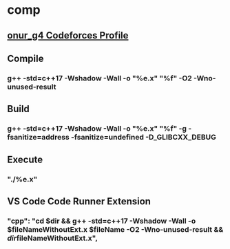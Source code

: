 # comp

## [onur_g4 Codeforces Profile](https://codeforces.com/profile/onur_g4)

## Compile

### g++ -std=c++17 -Wshadow -Wall -o "%e.x" "%f" -O2 -Wno-unused-result

## Build

### g++ -std=c++17 -Wshadow -Wall -o "%e.x" "%f" -g -fsanitize=address -fsanitize=undefined -D_GLIBCXX_DEBUG

## Execute

### "./%e.x"

## VS Code Code Runner Extension

### "cpp": "cd $dir && g++ -std=c++17 -Wshadow -Wall -o $fileNameWithoutExt.x $fileName -O2 -Wno-unused-result && $dir$fileNameWithoutExt.x",
